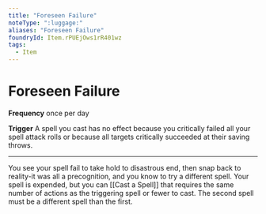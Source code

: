 ```yaml
---
title: "Foreseen Failure"
noteType: ":luggage:"
aliases: "Foreseen Failure"
foundryId: Item.rPUEjOws1rR401wz
tags:
  - Item
---
```


# Foreseen Failure

**Frequency** once per day

**Trigger** A spell you cast has no effect because you critically failed all your spell attack rolls or because all targets critically succeeded at their saving throws.

* * *

You see your spell fail to take hold to disastrous end, then snap back to reality-it was all a precognition, and you know to try a different spell. Your spell is expended, but you can [[Cast a Spell]] that requires the same number of actions as the triggering spell or fewer to cast. The second spell must be a different spell than the first.

